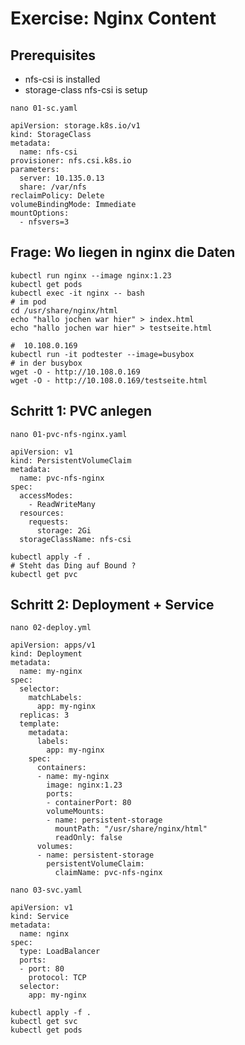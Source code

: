 # Exercise: Nginx Content 

## Prerequisites 

  * nfs-csi is installed
  * storage-class nfs-csi is setup

```
nano 01-sc.yaml
```

```
apiVersion: storage.k8s.io/v1
kind: StorageClass
metadata:
  name: nfs-csi
provisioner: nfs.csi.k8s.io
parameters:
  server: 10.135.0.13
  share: /var/nfs
reclaimPolicy: Delete
volumeBindingMode: Immediate
mountOptions:
  - nfsvers=3
```

## Frage: Wo liegen in nginx die Daten 

```
kubectl run nginx --image nginx:1.23 
kubectl get pods 
kubectl exec -it nginx -- bash
# im pod 
cd /usr/share/nginx/html
echo "hallo jochen war hier" > index.html
echo "hallo jochen war hier" > testseite.html

#  10.108.0.169
kubectl run -it podtester --image=busybox
# in der busybox 
wget -O - http://10.108.0.169
wget -O - http://10.108.0.169/testseite.html
```

## Schritt 1: PVC anlegen 

```
nano 01-pvc-nfs-nginx.yaml
```

```
apiVersion: v1
kind: PersistentVolumeClaim
metadata:
  name: pvc-nfs-nginx 
spec:
  accessModes:
    - ReadWriteMany
  resources:
    requests:
      storage: 2Gi
  storageClassName: nfs-csi
```

```
kubectl apply -f .
# Steht das Ding auf Bound ? 
kubectl get pvc 
```

## Schritt 2: Deployment + Service 

```
nano 02-deploy.yml 
```

```
apiVersion: apps/v1
kind: Deployment
metadata:
  name: my-nginx
spec:
  selector:
    matchLabels:
      app: my-nginx
  replicas: 3
  template:
    metadata:
      labels:
        app: my-nginx
    spec:
      containers:
      - name: my-nginx
        image: nginx:1.23
        ports:
        - containerPort: 80
        volumeMounts:
        - name: persistent-storage
          mountPath: "/usr/share/nginx/html"
          readOnly: false
      volumes:
      - name: persistent-storage
        persistentVolumeClaim:
          claimName: pvc-nfs-nginx
```

```
nano 03-svc.yaml 
```


```
apiVersion: v1
kind: Service
metadata:
  name: nginx
spec:
  type: LoadBalancer
  ports:
  - port: 80
    protocol: TCP
  selector:
    app: my-nginx
```

```
kubectl apply -f .
kubectl get svc
kubectl get pods 
```


